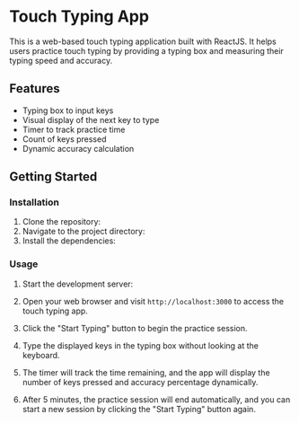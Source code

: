 # Touch Typing App

This is a web-based touch typing application built with ReactJS. It helps users practice touch typing by providing a typing box and measuring their typing speed and accuracy.

## Features

- Typing box to input keys
- Visual display of the next key to type
- Timer to track practice time
- Count of keys pressed
- Dynamic accuracy calculation

## Getting Started

### Installation

1. Clone the repository:
2. Navigate to the project directory:
3. Install the dependencies:

### Usage

1. Start the development server:


2. Open your web browser and visit `http://localhost:3000` to access the touch typing app.

3. Click the "Start Typing" button to begin the practice session.

4. Type the displayed keys in the typing box without looking at the keyboard.

5. The timer will track the time remaining, and the app will display the number of keys pressed and accuracy percentage dynamically.

6. After 5 minutes, the practice session will end automatically, and you can start a new session by clicking the "Start Typing" button again.









